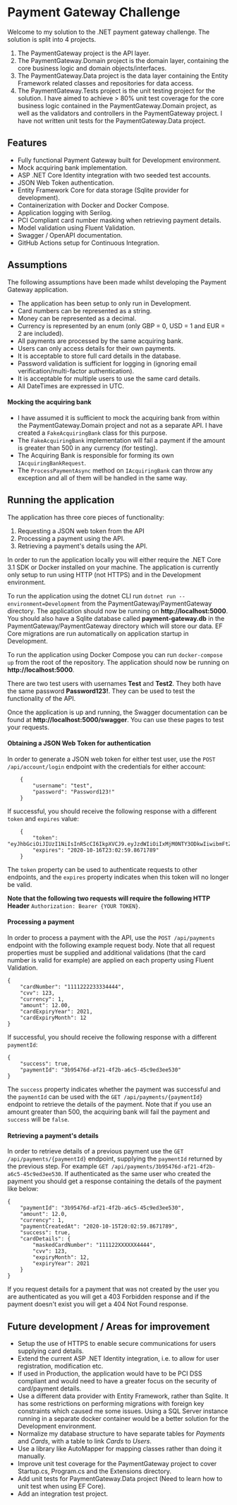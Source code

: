# Payment Gateway Challenge

Welcome to my solution to the .NET payment gateway challenge. The solution is split into 4 projects.

1. The PaymentGateway project is the API layer.
2. The PaymentGateway.Domain project is the domain layer, containing the core business logic and domain objects/interfaces.
3. The PaymentGateway.Data project is the data layer containing the Entity Framework related classes and repositories for data access.
4. The PaymentGateway.Tests project is the unit testing project for the solution. I have aimed to achieve > 80% unit test coverage for the core business logic contained in the PaymentGateway.Domain project, as well as the validators and controllers in the PaymentGateway project. I have not written unit tests for the  PaymentGateway.Data project.

## Features

- Fully functional Payment Gateway built for Development environment.
- Mock acquiring bank implementation.
- ASP .NET Core Identity integration with two seeded test accounts.
- JSON Web Token authentication.
- Entity Framework Core for data storage (Sqlite provider for development).
- Containerization with Docker and Docker Compose.
- Application logging with Serilog.
- PCI Compliant card number masking when retrieving payment details.
- Model validation using Fluent Validation.
- Swagger / OpenAPI documentation.
- GitHub Actions setup for Continuous Integration.

## Assumptions

The following assumptions have been made whilst developing the Payment Gateway application.

- The application has been setup to only run in Development.
- Card numbers can be represented as a string.
- Money can be represented as a decimal.
- Currency is represented by an enum (only GBP = 0, USD = 1 and EUR = 2 are included).
- All payments are processed by the same acquiring bank.
- Users can only access details for their own payments.
- It is acceptable to store full card details in the database.
- Password validation is sufficient for logging in (ignoring email verification/multi-factor authentication).
- It is acceptable for multiple users to use the same card details.
- All DateTimes are expressed in UTC.

#### Mocking the acquiring bank

- I have assumed it is sufficient to mock the acquiring bank from within the PaymentGateway.Domain project and not as a separate API. I have created a `FakeAcquiringBank` class for this purpose.
- The `FakeAcquiringBank` implementation will fail a payment if the amount is greater than 500 in any currency (for testing). 
- The Acquiring Bank is responsible for forming its own `IAcquiringBankRequest`.
- The `ProcessPaymentAsync` method on `IAcquiringBank` can throw any exception and all of them will be handled in the same way. 

## Running the application

The application has three core pieces of functionality:

1. Requesting a JSON web token from the API
2. Processing a payment using the API.
3. Retrieving a payment's details using the API.

In order to run the application locally you will either require the .NET Core 3.1 SDK or Docker installed on your machine. The application is currently only setup to run using HTTP (not HTTPS) and in the Development environment.

To run the application using the dotnet CLI run `dotnet run --environment=Development` from the PaymentGateway/PaymentGateway directory. The application should now be running on **http://localhost:5000**. You should also have a Sqlite database called **payment-gateway.db** in the PaymentGateway/PaymentGateway directory which will store our data. EF Core migrations are run automatically on application startup in Development.

To run the application using Docker Compose you can run `docker-compose up` from the root of the repository. The application should now be running on **http://localhost:5000**.

There are two test users with usernames **Test** and **Test2**. They both have the same password **Password123!**. They can be used to test the functionality of the API.

Once the application is up and running, the Swagger documentation can be found at **http://localhost:5000/swagger**. You can use these pages to test your requests.

#### Obtaining a JSON Web Token for authentication

In order to generate a JSON web token for either test user, use the `POST /api/account/login` endpoint with the credentials for either account:

```
    {
        "username": "test",
        "password": "Password123!"
    }
```

If successful, you should receive the following response with a different `token` and `expires` value:

```
    {
        "token": "eyJhbGciOiJIUzI1NiIsInR5cCI6IkpXVCJ9.eyJzdWIiOiIxMjM0NTY3ODkwIiwibmFtZSI6IkpvaG4gRG9lIiwiaWF0IjoxNTE2MjM5MDIyfQ.SflKxwRJSMeKKF2QT4fwpMeJf36POk6yJV_adQssw5c",
        "expires": "2020-10-16T23:02:59.8671789"
    }
```

The `token` property can be used to authenticate requests to other endpoints, and the `expires` property indicates when this token will no longer be valid.

**Note that the following two requests will require the following HTTP Header** 
`Authorization: Bearer {YOUR TOKEN}`.

#### Processing a payment

In order to process a payment with the API, use the `POST /api/payments` endpoint with the following example request body. Note that all request properties must be supplied and additional validations (that the card number is valid for example) are applied on each property using Fluent Validation.
   
```
{
    "cardNumber": "1111222233334444",
    "cvv": 123,
    "currency": 1,
    "amount": 12.00,
    "cardExpiryYear": 2021,
    "cardExpiryMonth": 12
}
```

If successful, you should receive the following response with a different `paymentId`:

```
{
    "success": true,
    "paymentId": "3b95476d-af21-4f2b-a6c5-45c9ed3ee530"
}
```

The `success` property indicates whether the payment was successful and the `paymentId` can be used with the `GET /api/payments/{paymentId}` endpoint to retrieve the details of the payment. Note that if you use an amount greater than 500, the acquiring bank will fail the payment and `success` will be `false`.

#### Retrieving a payment's details

 In order to retrieve details of a previous payment use the `GET /api/payments/{paymentId}` endpoint, supplying the `paymentId` returned by the previous step. For example `GET /api/payments/3b95476d-af21-4f2b-a6c5-45c9ed3ee530`. If authenticated as the same user who created the payment you should get a response containing the details of the payment like below:

```
{
    "paymentId": "3b95476d-af21-4f2b-a6c5-45c9ed3ee530",
    "amount": 12.0,
    "currency": 1,
    "paymentCreatedAt": "2020-10-15T20:02:59.8671789",
    "success": true,
    "cardDetails": {
        "maskedCardNumber": "111122XXXXXX4444",
        "cvv": 123,
        "expiryMonth": 12,
        "expiryYear": 2021
    }
}
```

If you request details for a payment that was not created by the user you are authenticated as you will get a 403 Forbidden response and if the payment doesn't exist you will get a 404 Not Found response.

## Future development / Areas for improvement

- Setup the use of HTTPS to enable secure communications for users supplying card details.
- Extend the current ASP .NET Identity integration, i.e. to allow for user registration, modification etc.
- If used in Production, the application would have to be PCI DSS compliant and would need to have a greater focus on the security of card/payment details.
- Use a different data provider with Entity Framework, rather than Sqlite. It has some restrictions on performing migrations with foreign key constraints which caused me some issues. Using a SQL Server instance running in a separate docker container would be a better solution for the Development environment.
- Normalize my database structure to have separate tables for *Payments* and *Cards*, with a table to link *Cards* to *Users*.
- Use a library like AutoMapper for mapping classes rather than doing it manually.
- Improve unit test coverage for the PaymentGateway project to cover Startup.cs, Program.cs and the Extensions directory.
- Add unit tests for PaymentGateway.Data project (Need to learn how to unit test when using EF Core).
- Add an integration test project.
